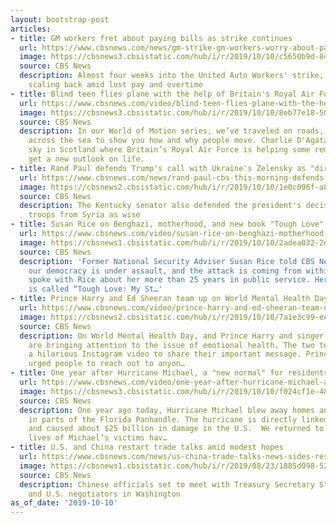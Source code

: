 ```yaml
---
layout: bootstrap-post
articles:
- title: GM workers fret about paying bills as strike continues
  url: https://www.cbsnews.com/news/gm-strike-gm-workers-worry-about-paying-bills-as-strike-continues/
  image: https://cbsnews3.cbsistatic.com/hub/i/r/2019/10/10/c5650b9d-84dd-4147-b671-19c6ee5a6135/thumbnail/1200x630/7d51885461b3eb37817973fd0d0ad83f/rtx75ykq.jpg
  source: CBS News
  description: Almost four weeks into the United Auto Workers' strike, employees are
    scaling back amid lost pay and overtime
- title: Blind teen flies plane with the help of Britain's Royal Air Force
  url: https://www.cbsnews.com/video/blind-teen-flies-plane-with-the-help-of-britains-royal-air-force/
  image: https://cbsnews3.cbsistatic.com/hub/i/r/2019/10/10/8eb77e18-5067-45a2-8296-d998f3cfdcfe/thumbnail/1200x630/b9eeac2b8c9dab6b4e795b9742de9ff8/1010-ctm-blindrafflying-dagata-1949592-640x360.jpg
  source: CBS News
  description: In our World of Motion series, we’ve traveled on roads, rails, and
    across the sea to show you how and why people move. Charlie D'Agata takes to the
    sky in Scotland where Britain’s Royal Air Force is helping some remarkable teenagers
    get a new outlook on life.
- title: Rand Paul defends Trump's call with Ukraine's Zelensky as "direct"
  url: https://www.cbsnews.com/news/rand-paul-cbs-this-morning-defends-trump-over-zelensky-call-and-syria-today-2019-10-10/
  image: https://cbsnews2.cbsistatic.com/hub/i/r/2019/10/10/1e0c096f-a844-4cd0-b6ce-de5e73243c31/thumbnail/1200x630/19a3a33cc12710873534c3299858b578/1010-ctm-caseagainstsocialism-paul-replace-1949595-640x360.jpg
  source: CBS News
  description: The Kentucky senator also defended the president's decision to withdraw
    troops from Syria as wise
- title: Susan Rice on Benghazi, motherhood, and new book "Tough Love"
  url: https://www.cbsnews.com/video/susan-rice-on-benghazi-motherhood-and-new-book-tough-love/
  image: https://cbsnews1.cbsistatic.com/hub/i/r/2019/10/10/2adea032-2d51-401c-8d6c-7d4f59be5509/thumbnail/1200x630/cf696c2bf3d2f6d5d16f366d18c9bfa5/1010-ctm-susanrice-dokoupil-1949586-640x360.jpg
  source: CBS News
  description: 'Former National Security Adviser Susan Rice told CBS News she feels
    our democracy is under assault, and the attack is coming from within. Tony Dokoupil
    spoke with Rice about her more than 25 years in public service. Her new memoir
    is called “Tough Love: My St…'
- title: Prince Harry and Ed Sheeran team up on World Mental Health Day
  url: https://www.cbsnews.com/video/prince-harry-and-ed-sheeran-team-up-on-world-mental-health-day/
  image: https://cbsnews2.cbsistatic.com/hub/i/r/2019/10/10/7a1e3c99-ee38-4c72-9a77-a2185d0471c6/thumbnail/1200x630/fe1a1d1b40d333d453265d2d34de265e/1010-whattowatch-princeharry-1949580-640x360.jpg
  source: CBS News
  description: On World Mental Health Day, and Prince Harry and singer Ed Sheeran
    are bringing attention to the issue of emotional health. The two teamed up in
    a hilarious Instagram video to share their important message. Prince Harry also
    urged people to reach out to anyon…
- title: One year after Hurricane Michael, a "new normal" for residents in Florida
  url: https://www.cbsnews.com/video/one-year-after-hurricane-michael-a-new-normal-for-residents-in-florida/
  image: https://cbsnews3.cbsistatic.com/hub/i/r/2019/10/10/f024cf1e-4873-4c89-a9a8-a3f525290e2f/thumbnail/1200x630/2d40e22ae64b2f1ef1c9d32688526e0c/1010-ctm-hurricanemichael-bojorquez-1949573-640x360.jpg
  source: CBS News
  description: One year ago today, Hurricane Michael blew away homes and businesses
    in parts of the Florida Panhandle. The hurricane is directly linked to 16 deaths
    and caused about $25 billion in damage in the U.S.  We returned to see how the
    lives of Michael’s victims hav…
- title: U.S. and China restart trade talks amid modest hopes
  url: https://www.cbsnews.com/news/us-china-trade-talks-news-sides-restart-negotiations-amid-modest-hopes-for-progress/
  image: https://cbsnews1.cbsistatic.com/hub/i/r/2019/08/23/1885d098-525f-4c54-976f-84bc64509376/thumbnail/1200x630/6a9b730971ead39889a1c5eebc4bb4a8/gettyimages-993064216.jpg
  source: CBS News
  description: Chinese officials set to meet with Treasury Secretary Steven Mnuchin
    and U.S. negotiators in Washington
as_of_date: '2019-10-10'
---
```


